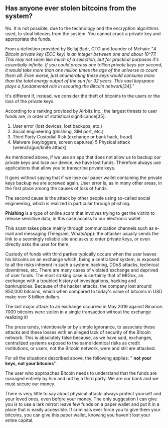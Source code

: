 ## Has anyone ever stolen bitcoins from the system? ##

No.
It is not possible, due to the technology and the encryption algorithms used, to steal bitcoins from the system.
You cannot crack a private key and appropriate the funds.

From a definition provided by Bellaj Badr, CTO and founder of Mchain: "_A Bitcoin private key (ECC key) is an integer between one and about 10^77. This may not seem like much of a selection, but for practical purposes it&#39;s essentially infinite. If you could process one trillion private keys per second, it would take more than one million times the age of the universe to count them all. Even worse, just enumerating these keys would consume more than the total energy output of the sun for 32 years. This vast keyspace plays a fundamental role in securing the Bitcoin network[34]._"

It&#39;s different if, instead, we consider the theft of bitcoins to the users or the loss of the private keys.

According to a ranking provided by Airbitz Inc., the largest threats to user funds are, in order of statistical significance[35]:

1. User error (lost devices, lost backups, etc.)
2. Social engineering (phishing, SIM port, etc.)
3. Third Party Custodial Risk (exchange or bank hack, fraud)
4. Malware (keyloggers, screen captures)
5 Physical attack (wrench/gun/knife attack)

As mentioned above, if we use an app that does not allow us to backup our private keys and lose our device, we have lost funds. Therefore always use applications that allow you to transcribe private keys.

It goes without saying that if we lose our paper wallet containing the private keys backup we are screwed again. User error is, as in many other areas, in the first place among the causes of loss of funds.

The second cause is the attack by other people using so-called social engineering, which is realized in particular through phishing.

**Phishing** is a type of online scam that involves trying to get the victim to release sensitive data, in this case access to our electronic wallet.

This scam takes place mainly through communication channels such as e-mail and messaging (Telegram, WhatsApp): the attacker usually sends the link to a seemingly reliable site and asks to enter private keys, or even directly asks the user for them.

Custody of funds with third parties typically occurs when the user leaves his bitcoins on an exchange which, being a centralized system, is exposed to all the risks inherent in such a system: hacking, DDoS attacks, technical downtimes, etc.
There are many cases of violated exchange and deprived of user funds.
The most striking case is certainly that of MtGox, an exchange with a troubled history of investigations, hacking and bankruptcies. Because of the hacker attacks, the company lost around 850,000 bitcoins, which when compared to today&#39;s value of bitcoins in USD make over 8 billion dollars.

The last major attack to an exchange occurred in May 2019 against Binance. 7000 bitcoins were stolen in a single transaction without the exchange realizing it!

The press tends, intentionally or by simple ignorance, to associate these attacks and these losses with an alleged lack of security of the Bitcoin network. This is absolutely false because, as we have said, exchanges, centralized systems exposed to the same identical risks as credit institutions, or users, not the Bitcoin network, were and still are attacked.

For all the situations described above, the following applies: &quot; **not your keys, not your bitcoins**&quot;.

The user who approaches Bitcoin needs to understand that the funds are managed entirely by him and not by a third party. We are our bank and we must secure our money.

There is very little to say about physical attack: always protect yourself and your loved ones, even before your money. The only suggestion I can give you is to use a lark mirror: leave few funds on a paper wallet and put it in a place that is easily accessible.
If criminals ever force you to give them your bitcoins, you can give this paper wallet, knowing you haven&#39;t lost your entire capital.
